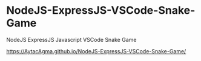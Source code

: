 # NodeJS-ExpressJS-VSCode-Snake-Game
NodeJS ExpressJS Javascript VSCode Snake Game

https://AytacAgma.github.io/NodeJS-ExpressJS-VSCode-Snake-Game/ 
